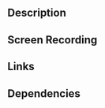 ## Description

<!--- Describe your changes in detail -->

## Screen Recording

<!-- Include a screenshot or video recording showing any visual changes made by this PR -->

## Links

<!--- Include any links to documentation and other resources which may be helpful for your reviewer -->

## Dependencies

<!-- If this PR depends on one or more other PRs being merged first, list them here -->